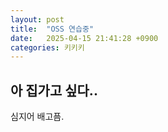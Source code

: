 ```yaml
---
layout: post
title:  "OSS 연습중"
date:   2025-04-15 21:41:28 +0900
categories: 키키키
---
```


## 아 집가고 싶다..

심지어 배고픔.